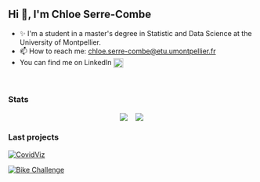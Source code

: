 
## Hi 👋, I'm Chloe Serre-Combe
 
- ✨ I'm a student in a master's degree in Statistic and Data Science at the University of Montpellier.
- 📫 How to reach me: chloe.serre-combe@etu.umontpellier.fr
- You can find me on LinkedIn  [<img align="center" alt="Discord" width="20px" src="https://raw.githubusercontent.com/peterthehan/peterthehan/master/assets/linkedin.svg" />](https://linkedin.com/in/chloe-serre-combe-886647185)

<br />

### Stats
<p align="center" href="https://github.com/chloesrcb">
  <img align="center" src="https://github-readme-stats.vercel.app/api?username=chloesrcb&show_icons=true&theme=vue-dark" /> &nbsp;&nbsp;
  <img align="center" src="https://github-readme-stats.vercel.app/api/top-langs/?username=chloesrcb&layout=compact&theme=vue-dark&hide=jupyter%20notebook" />
</a>


### Last projects 

[![CovidViz](https://github-readme-stats.vercel.app/api/pin/?username=jihene-b3&repo=covidviz&theme=vue-dark)](https://github.com/jihene-b3/covidviz)

[![Bike Challenge](https://github-readme-stats.vercel.app/api/pin/?username=chloesrcb&repo=bike_challenge&theme=vue-dark)](https://github.com/chloesrcb/bike_challenge)

